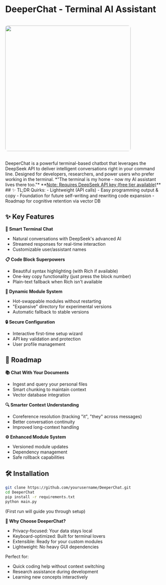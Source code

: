 # DeeperChat - Terminal AI Assistant
<div style="display: flex; overflow-x: auto; gap: 16px; padding: 16px 0;">
  <div style="flex: 0 0 auto; min-width: 300px; text-align: left;">
    <img src="https://github.com/user-attachments/assets/56bf1b40-db72-499f-9ee6-70a6174d0b9f" style="height: 400px; border-radius: 8px;">
    <p> </p>
  </div>
</div>
DeeperChat is a powerful terminal-based chatbot that leverages the DeepSeek API to deliver intelligent conversations right in your command line. Designed for developers, researchers, and power users who prefer working in the terminal.
*"The terminal is my home - now my AI assistant lives there too."*  
**<u>Note: Requires DeepSeek API key (free tier available)</u>**
## ✨ TL;DR Quirks:
- Lightweight (API calls)
- Easy programming output & copy
- Foundation for future self-writing and rewriting code expansion
- Roadmap for cognitive retention via vector DB

## ✨ Key Features

**💬 Smart Terminal Chat**  
- Natural conversations with DeepSeek's advanced AI  
- Streamed responses for real-time interaction  
- Customizable user/assistant names  

**📋 Code Block Superpowers**  
- Beautiful syntax highlighting (with Rich if available)  
- One-key copy functionality (just press the block number)  
- Plain-text fallback when Rich isn't available  

**🔄 Dynamic Module System**  
- Hot-swappable modules without restarting  
- "Expansive" directory for experimental versions  
- Automatic fallback to stable versions  

**🔒 Secure Configuration**  
- Interactive first-time setup wizard  
- API key validation and protection  
- User profile management  

## 🚀 Roadmap

**📚 Chat With Your Documents**  
- Ingest and query your personal files  
- Smart chunking to maintain context  
- Vector database integration  

**🔍 Smarter Context Understanding**  
- Coreference resolution (tracking "it", "they" across messages)  
- Better conversation continuity  
- Improved long-context handling  

**⚙️ Enhanced Module System**  
- Versioned module updates  
- Dependency management  
- Safe rollback capabilities  

## 🛠️ Installation

```bash
git clone https://github.com/yourusername/DeeperChat.git
cd DeeperChat
pip install -r requirements.txt
python main.py
```
(First run will guide you through setup)

**🌟 Why Choose DeeperChat?**
- Privacy-focused: Your data stays local
- Keyboard-optimized: Built for terminal lovers
- Extensible: Ready for your custom modules
- Lightweight: No heavy GUI dependencies

Perfect for:
- Quick coding help without context switching
- Research assistance during development
- Learning new concepts interactively
